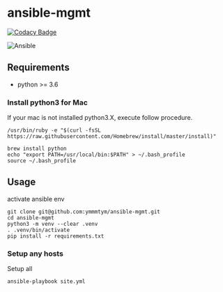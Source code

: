 # ansible-mgmt

[![Codacy Badge](https://api.codacy.com/project/badge/Grade/49ff5492f45c4112b435d23331264847)](https://app.codacy.com/manual/ymmmtym/ansible-mgmt?utm_source=github.com&utm_medium=referral&utm_content=ymmmtym/ansible-mgmt&utm_campaign=Badge_Grade_Dashboard)

![Ansible](https://github.com/ymmmtym/ansible-mgmt/workflows/Ansible/badge.svg)

## Requirements

- python >= 3.6

### Install python3 for Mac

If your mac is not installed python3.X, execute follow procedure.

```shell
/usr/bin/ruby -e "$(curl -fsSL https://raw.githubusercontent.com/Homebrew/install/master/install)"

brew install python
echo "export PATH=/usr/local/bin:$PATH" > ~/.bash_profile
source ~/.bash_profile
```

## Usage

activate ansible env

```shell
git clone git@github.com:ymmmtym/ansible-mgmt.git
cd ansible-mgmt
python3 -m venv --clear .venv
. .venv/bin/activate
pip install -r requirements.txt
```

### Setup any hosts

Setup all

```shell
ansible-playbook site.yml
```
